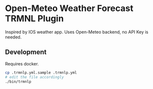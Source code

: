 # Open-Meteo Weather Forecast TRMNL Plugin

Inspired by IOS weather app. Uses Open-Meteo backend, no API Key is needed.

## Development
Requires docker.

```bash
cp .trmnlp.yml.sample .trmnlp.yml
# edit the file accordingly
./bin/trmnlp
```
